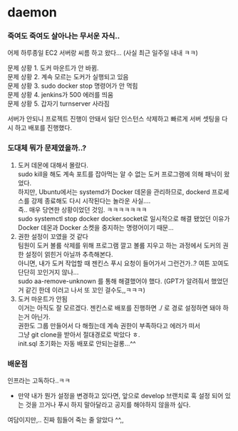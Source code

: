 # daemon

### 죽여도 죽여도 살아나는 무서운 자식..

어제 하루종일 EC2 서버랑 씨름 하고 왔다... (사실 최근 일주일 내내 ㅋㅋ)

문제 상황 1. 도커 마운트가 안 바뀜.\
문제 상황 2. 계속 모르는 도커가 실행되고 있음\
문제 상황 3. sudo docker stop 명령어가 안 먹힘\
문제 상황 4. jenkins가 500 에러를 띄움\
문제 상황 5. 갑자기 turnserver 사라짐

서버가 안되니 프로젝트 진행이 안돼서 일단 인스턴스 삭제하고 빠르게 서버 셋팅을 다시 하고 배포를 진행했다.

### 도대체 뭐가 문제였을까..?

1. 도커 데몬에 대해서 몰랐다.\
   sudo kill을 해도 계속 포트를 잡아먹는 알 수 없는 도커 프로그램에 의해 패닉이 왔었다.\
   하지만, Ubuntu에서는 systemd가 Docker 데몬을 관리하므로, dockerd 프로세스를 강제 종료해도 다시 시작된다는 놀라운 사실....\
   즉.. 매우 당연한 상황이었던 것임. ㅋㅋㅋㅋㅋㅋㅋ\
   sudo systemctl stop docker docker.socket로 일시적으로 해결 됐었던 이유가 Docker 데몬과 Docker 소켓을 중지하는 명령어이기 때문...
2. 권한 설정이 꼬였을 것 같다\
   팀원이 도커 볼륨 삭제를 위해 프로그램 깔고 볼륨 지우고 하는 과정에서 도커의 권한 설정이 얽힌거 아닐까 추측해본다.\
   아니면, 내가 도커 작업할 때 젠킨스 푸시 요청이 들어가서 그런건가..? 여튼 꼬여도 단단히 꼬인거지 않나...\
   sudo aa-remove-unknown 를 통해 해결했어야 했다. (GPT가 알려줘서 했었던거 같긴 한데 이러고 나서 또 꼬인 걸수도,,ㅋㅋㅋ)
3. 도커 마운트가 안됨\
   이거는 아직도 잘 모르겠다. 젠킨스로 배포를 진행하면 ./ 로 경로 설정하면 돼야 하는거 아닌가.\
   권한도 그룹 만들어서 다 해줬는데 계속 권한이 부족하다고 에러가 떠서\
   그냥 git clone을 받아서 절대경로로 박았다 ㅎ.\
   init.sql 초기화는 자동 배포로 안되는걸롱...^^

### 배운점

인프라는 고독하다..ㅋㅋ

* 만약 내가 뭔가 설정을 변경하고 있다면, 앞으로 develop 브랜치로 훅 설정 되어 있는 것을 끄거나 푸시 하지 말아달라고 공지를 해야하지 않을까 싶다.

여담이지만,.. 진짜 힘들어 죽는 줄 알았다 ^^,,
